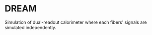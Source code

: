 # DREAM

Simulation of dual-readout calorimeter where each fibers' signals are simulated independently.
